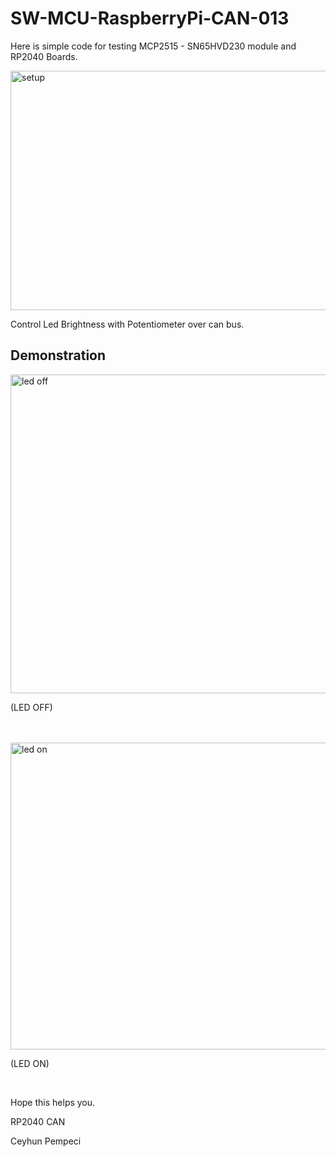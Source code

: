 # SW-MCU-RaspberryPi-CAN-013

Here is simple code for testing MCP2515 - SN65HVD230 module and RP2040 Boards.

<img width="670" height="383" alt="setup" src="https://github.com/user-attachments/assets/c8d70cae-9c8c-4eef-b74e-c1cc451bdb3e" />

Control Led Brightness with Potentiometer over can bus.

## Demonstration 

<img width="670" height="510" alt="led off" src="https://github.com/user-attachments/assets/b1571187-5ba8-4a77-8931-c8fa735faf82" />

(LED OFF)

<br>
<br>

<img width="625" height="491" alt="led on" src="https://github.com/user-attachments/assets/3383602d-d4a4-40fc-b8db-3dee08e0b28d" />

(LED ON)


<br>

Hope this helps you.

RP2040 CAN

Ceyhun Pempeci
